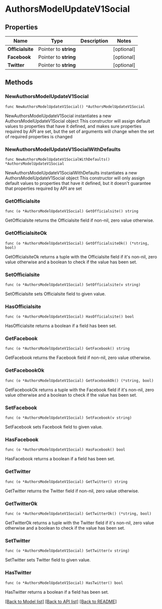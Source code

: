 # AuthorsModelUpdateV1Social

## Properties

Name | Type | Description | Notes
------------ | ------------- | ------------- | -------------
**Officialsite** | Pointer to **string** |  | [optional] 
**Facebook** | Pointer to **string** |  | [optional] 
**Twitter** | Pointer to **string** |  | [optional] 

## Methods

### NewAuthorsModelUpdateV1Social

`func NewAuthorsModelUpdateV1Social() *AuthorsModelUpdateV1Social`

NewAuthorsModelUpdateV1Social instantiates a new AuthorsModelUpdateV1Social object
This constructor will assign default values to properties that have it defined,
and makes sure properties required by API are set, but the set of arguments
will change when the set of required properties is changed

### NewAuthorsModelUpdateV1SocialWithDefaults

`func NewAuthorsModelUpdateV1SocialWithDefaults() *AuthorsModelUpdateV1Social`

NewAuthorsModelUpdateV1SocialWithDefaults instantiates a new AuthorsModelUpdateV1Social object
This constructor will only assign default values to properties that have it defined,
but it doesn't guarantee that properties required by API are set

### GetOfficialsite

`func (o *AuthorsModelUpdateV1Social) GetOfficialsite() string`

GetOfficialsite returns the Officialsite field if non-nil, zero value otherwise.

### GetOfficialsiteOk

`func (o *AuthorsModelUpdateV1Social) GetOfficialsiteOk() (*string, bool)`

GetOfficialsiteOk returns a tuple with the Officialsite field if it's non-nil, zero value otherwise
and a boolean to check if the value has been set.

### SetOfficialsite

`func (o *AuthorsModelUpdateV1Social) SetOfficialsite(v string)`

SetOfficialsite sets Officialsite field to given value.

### HasOfficialsite

`func (o *AuthorsModelUpdateV1Social) HasOfficialsite() bool`

HasOfficialsite returns a boolean if a field has been set.

### GetFacebook

`func (o *AuthorsModelUpdateV1Social) GetFacebook() string`

GetFacebook returns the Facebook field if non-nil, zero value otherwise.

### GetFacebookOk

`func (o *AuthorsModelUpdateV1Social) GetFacebookOk() (*string, bool)`

GetFacebookOk returns a tuple with the Facebook field if it's non-nil, zero value otherwise
and a boolean to check if the value has been set.

### SetFacebook

`func (o *AuthorsModelUpdateV1Social) SetFacebook(v string)`

SetFacebook sets Facebook field to given value.

### HasFacebook

`func (o *AuthorsModelUpdateV1Social) HasFacebook() bool`

HasFacebook returns a boolean if a field has been set.

### GetTwitter

`func (o *AuthorsModelUpdateV1Social) GetTwitter() string`

GetTwitter returns the Twitter field if non-nil, zero value otherwise.

### GetTwitterOk

`func (o *AuthorsModelUpdateV1Social) GetTwitterOk() (*string, bool)`

GetTwitterOk returns a tuple with the Twitter field if it's non-nil, zero value otherwise
and a boolean to check if the value has been set.

### SetTwitter

`func (o *AuthorsModelUpdateV1Social) SetTwitter(v string)`

SetTwitter sets Twitter field to given value.

### HasTwitter

`func (o *AuthorsModelUpdateV1Social) HasTwitter() bool`

HasTwitter returns a boolean if a field has been set.


[[Back to Model list]](../README.md#documentation-for-models) [[Back to API list]](../README.md#documentation-for-api-endpoints) [[Back to README]](../README.md)


